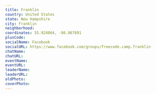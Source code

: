 ```yaml
---
title: Franklin
country: United States
state: New Hampshire
city: Franklin
neighborhood: 
coordinates: 35.924864, -86.867691
plusCode:
socialName: Facebook
socialURL: https://www.facebook.com/groups/freecode.camp.franklin
chatName:
chatURL:
eventName:
eventURL:
leaderName:
leaderURL:
oldPhoto: 
coverPhoto:
---
```

